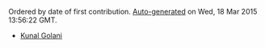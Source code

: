 
Ordered by date of first contribution. [Auto-generated](https://github.com/xingrz/node-contributors) on Wed, 18 Mar 2015 13:56:22 GMT.

- [Kunal Golani](https://github.com/kunalgolani)
